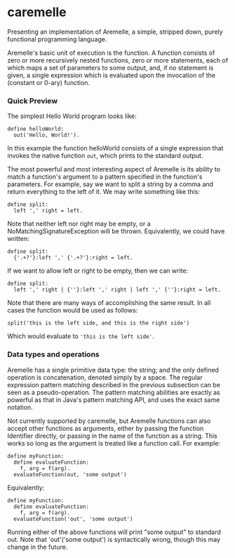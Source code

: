 # caremelle

Presenting an implementation of Aremelle, a simple, stripped down, purely functional programming language. 

Aremelle's basic unit of execution is the function. A function consists of zero or more recursively nested functions, zero or more statements, each of which maps a set of parameters to some output, and, if no statement is given, a single expression which is evaluated upon the invocation of the (constant or 0-ary) function.

### Quick Preview

The simplest Hello World program looks like:

    define helloWorld:
      out('Hello, World!').

In this example the function helloWorld consists of a single expression that invokes the native function `out`, which prints to the standard output.

The most powerful and most interesting aspect of Aremelle is its ability to match a function's argument to a pattern specified in the function's parameters. For example, say we want to split a string by a comma and return everything to the left of it. We may write something like this:

    define split:
      left ',' right = left.
 
Note that neither left nor right may be empty, or a NoMatchingSignatureException will be thrown. Equivalently, we could have written:

    define split:
      {'.+?'}:left ',' {'.+?'}:right = left.

If we want to allow left or right to be empty, then we can write:

    define split:
      left ',' right | {''}:left ',' right | left ',' {''}:right = left.

Note that there are many ways of accomplishing the same result. In all cases the function would be used as follows:

    split('this is the left side, and this is the right side')
    
Which would evaluate to `'this is the left side'`.

### Data types and operations

Aremelle has a single primitive data type: the string; and the only defined operation is concatenation, denoted simply by a space. The regular expression pattern matching described in the previous subsection can be seen as a pseudo-operation. The pattern matching abilities are exactly as powerful as that in Java's pattern matching API, and uses the exact same notation.

Not currently supported by caremelle, but Aremelle functions can also accept other functions as arguments, either by passing the function Identifier directly, or passing in the name of the function as a string. This works so long as the argument is treated like a function call. For example:

    define myFunction:
      define evaluateFunction:
        f, arg = f(arg).
      evaluateFunction(out, 'some output')

Equivalently:

    define myFunction:
      define evaluateFunction:
        f, arg = f(arg).
      evaluateFunction('out', 'some output')
      
Running either of the above functions will print "some output" to standard out. Note that 'out'('some output') is syntactically wrong, though this may change in the future.
